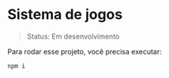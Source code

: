 # Sistema de jogos
> Status: Em desenvolvimento

Para rodar esse projeto, você precisa executar:
```
npm i
```
